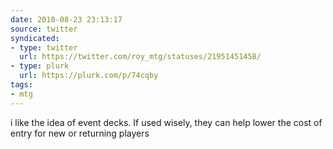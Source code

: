 ```yaml
---
date: 2010-08-23 23:13:17
source: twitter
syndicated:
- type: twitter
  url: https://twitter.com/roy_mtg/statuses/21951451458/
- type: plurk
  url: https://plurk.com/p/74cqby
tags:
- mtg
---
```


i like the idea of event decks. If used wisely, they can help lower the cost of entry for new or returning players